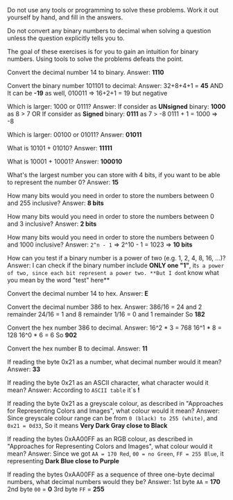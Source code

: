 Do not use any tools or programming to solve these problems. Work it out yourself by hand, and fill in the answers.

Do not convert any binary numbers to decimal when solving a question unless the question explicitly tells you to.

The goal of these exercises is for you to gain an intuition for binary numbers. Using tools to solve the problems defeats the point.

Convert the decimal number 14 to binary.
Answer: **1110**

Convert the binary number 101101 to decimal:
    Answer: 32+8+4+1 = **45**
                AND
            It can be **-19** as well, 010011 => 16+2+1 = 19 but negative

Which is larger: 1000 or 0111?
    Answer: If consider as **UNsigned** binary: **1000** as 8 > 7 
                OR
            If consider as **Signed** binary: **0111** as 7 > -8 0111 + 1 = 1000 => -8

Which is larger: 00100 or 01011?
    Answer: **01011**

What is 10101 + 01010?
    Answer: **11111**

What is 10001 + 10001?
    Answer: **100010**

What's the largest number you can store with 4 bits, if you want to be able to represent the number 0?
    Answer: **15**

How many bits would you need in order to store the numbers between 0 and 255 inclusive?
    Answer: **8 bits**

How many bits would you need in order to store the numbers between 0 and 3 inclusive?
    Answer: **2 bits**

How many bits would you need in order to store the numbers between 0 and 1000 inclusive?
    Answer: `2^n - 1` => 2^10 - 1 = 1023 => **10 bits**

How can you test if a binary number is a power of two (e.g. 1, 2, 4, 8, 16, ...)?
    Answer: I can check if the binary number include **ONLY one "1"**, it`s a power of two, since each bit represent a power two.
            **But I don`t know what you mean by the word "test" here**

Convert the decimal number 14 to hex.
    Answer: **E**

Convert the decimal number 386 to hex.
    Answer: 386/16 = 24 and 2 remainder
            24/16  = 1  and 8 remainder
            1/16 = 0    and 1 remainder
            So **182**

Convert the hex number 386 to decimal.
    Answer: 16^2 * 3 = 768
            16^1 * 8 = 128 
            16^0 * 6 = 6
            So **902**

Convert the hex number B to decimal.
    Answer: **11**

If reading the byte 0x21 as a number, what decimal number would it mean?
    Answer: **33**

If reading the byte 0x21 as an ASCII character, what character would it mean?
    Answer: According to `ASCII table` it`s **!**

If reading the byte 0x21 as a greyscale colour, as described in "Approaches for Representing Colors and Images", what colour would it mean?
    Answer: Since greyscale colour range can be from `0 (black) to 255 (white)`, and `0x21 = 0d33`, So it means **Very Dark Gray close to Black**

If reading the bytes 0xAA00FF as an RGB colour, as described in "Approaches for Representing Colors and Images", what colour would it mean?
    Answer: Since we got `AA = 170 Red`, `00 = no Green`, `FF = 255 Blue`, it representing **Dark Blue close to Purple**

If reading the bytes 0xAA00FF as a sequence of three one-byte decimal numbers, what decimal numbers would they be?
    Answer: 1st byte `AA` = **170**
            2nd byte `00` = **0**
            3rd byte `FF` = **255**